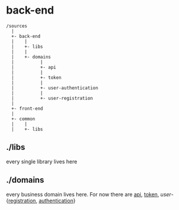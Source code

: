 # back-end

```pre
/sources
  |
  +- back-end
  |    |
  |    +- libs
  |    |
  |    +- domains
  |          |
  |          +- api
  |          |
  |          +- token
  |          |
  |          +- user-authentication
  |          |
  |          +- user-registration
  |
  +- front-end
  |
  +- common
  |    |
  |    +- libs
```

## ./libs

every single library lives here

## ./domains

every business domain lives here. For now there are [api](sources/back-end/domains/api/API-DOMAIN.md), [token](sources/back-end/domains/token/TOKEN-DOMAIN.md), *user*-{[registration](sources/back-end/domains/user-registration/USER-REGISTRATION-DOMAIN.md), [authentication](sources/back-end/domains/user-authentication/USER-AUTHENTICATION-DOMAIN.md)}
